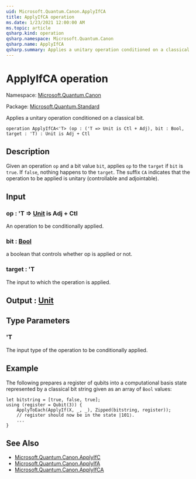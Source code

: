 ```yaml
---
uid: Microsoft.Quantum.Canon.ApplyIfCA
title: ApplyIfCA operation
ms.date: 1/23/2021 12:00:00 AM
ms.topic: article
qsharp.kind: operation
qsharp.namespace: Microsoft.Quantum.Canon
qsharp.name: ApplyIfCA
qsharp.summary: Applies a unitary operation conditioned on a classical bit.
---
```


# ApplyIfCA operation

Namespace: [Microsoft.Quantum.Canon](xref:Microsoft.Quantum.Canon)

Package: [Microsoft.Quantum.Standard](https://nuget.org/packages/Microsoft.Quantum.Standard)


Applies a unitary operation conditioned on a classical bit.

```qsharp
operation ApplyIfCA<'T> (op : ('T => Unit is Ctl + Adj), bit : Bool, target : 'T) : Unit is Adj + Ctl
```


## Description

Given an operation `op` and a bit value `bit`, applies `op` to the `target`
if `bit` is `true`. If `false`, nothing happens to the `target`.
The suffix `CA` indicates that the operation to be applied is unitary
(controllable and adjointable).

## Input

### op : 'T => [Unit](xref:microsoft.quantum.lang-ref.unit)  is Adj + Ctl

An operation to be conditionally applied.


### bit : [Bool](xref:microsoft.quantum.lang-ref.bool)

a boolean that controls whether op is applied or not.


### target : 'T

The input to which the operation is applied.



## Output : [Unit](xref:microsoft.quantum.lang-ref.unit)



## Type Parameters

### 'T

The input type of the operation to be conditionally applied.

## Example

The following prepares a register of qubits into a computational basis
state represented by a classical bit string given as an array of `Bool`
values:

```qsharp
let bitstring = [true, false, true];
using (register = Qubit(3)) {
    ApplyToEach(ApplyIf(X, _, _), Zipped(bitstring, register));
    // register should now be in the state |101⟩.
    ...
}
```

## See Also

- [Microsoft.Quantum.Canon.ApplyIfC](xref:Microsoft.Quantum.Canon.ApplyIfC)
- [Microsoft.Quantum.Canon.ApplyIfA](xref:Microsoft.Quantum.Canon.ApplyIfA)
- [Microsoft.Quantum.Canon.ApplyIfCA](xref:Microsoft.Quantum.Canon.ApplyIfCA)